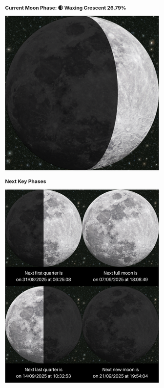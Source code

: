 ### Current Moon Phase: 🌒 Waxing Crescent 26.79%
![Moon Phase](moonphase.png)
### Next Key Phases
![Gallery](gallery.png)